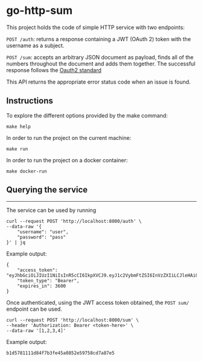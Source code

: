 # go-http-sum

This project holds the code of simple HTTP service with two endpoints:

`POST /auth`: returns a response containing a JWT (OAuth 2) token with the username as a subject.

`POST /sum`: accepts an arbitrary JSON document as payload, finds all of the numbers throughout the document and adds them together. The successful response follows the [Oauth2 standard](https://www.oauth.com/oauth2-servers/access-tokens/access-token-response/)

This API returns the appropriate error status code when an issue is found.

## Instructions

To explore the different options provided by the make command:

    make help

In order to run the project on the current machine:

    make run

In order to run the project on a docker container:

    make docker-run

## Querying the service

---

The service can be used by running

    curl --request POST 'http://localhost:8000/auth' \
    --data-raw '{
        "username": "user",
        "password": "pass"
    }' | jq

Example output:

    {
        "access_token": "eyJhbGciOiJIUzI1NiIsInR5cCI6IkpXVCJ9.eyJ1c2VybmFtZSI6InVzZXIiLCJleHAiOjE2NDg5OTQwMTJ9.mEeg8nisxG1szUXaO9bs96ZgjzueUqYmZDWNbagiuks",
        "token_type": "Bearer",
        "expires_in": 3600
    }

Once authenticated, using the JWT access token obtained, the `POST sum/` endpoint can be used.

    curl --request POST 'http://localhost:8000/sum' \
    --header 'Authorization: Bearer <token-here>' \
    --data-raw '[1,2,3,4]'

Example output:

    b1d5781111d84f7b3fe45a0852e59758cd7a87e5
